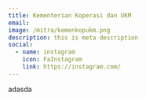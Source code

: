 ```yaml
---
title: Kementerian Koperasi dan UKM
email: 
image: /mitra/kemenkopukm.png
description: this is meta description
social:
  - name: instagram
    icon: FaInstagram
    link: https://instagram.com/
---
```

adasda